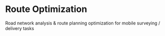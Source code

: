 # Route Optimization
Road network analysis &amp; route planning optimization for mobile surveying / delivery tasks
